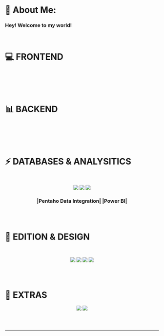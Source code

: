 # 💫 About Me:
<h3> Hey! Welcome to my world! </h3><br>


# 💻 FRONTEND
<br>

<br><br>

# 📊 BACKEND
<br>


<br><br>


# ⚡ DATABASES & ANALYSITICS
<br>
<p align="center">
  <img src="https://img.shields.io/badge/PostgreSQL-316192?style=for-the-badge&logo=postgresql&logoColor=white"/>
  <img src="https://img.shields.io/badge/MySQL-00000F?style=for-the-badge&logo=mysql&logoColor=white"/>
  <img src="https://img.shields.io/badge/MongoDB-4EA94B?style=for-the-badge&logo=mongodb&logoColor=white"/>
  <h3 align="center">|Pentaho Data Integration| |Power BI|</h3>
</p>
<br><br>


# 🎨 EDITION & DESIGN
<br>
<p align="center">
  <img src="https://img.shields.io/badge/Adobe%20after%20affects-CF96FD?style=for-the-badge&logo=Adobe%20after%20effects&logoColor=393665"/>
  <img src="https://img.shields.io/badge/Adobe%20Premiere%20Pro-9999FF?style=for-the-badge&logo=Adobe%20Premiere%20Pro&logoColor=white"/>
  <img src="https://img.shields.io/badge/Adobe%20Illustrator-FF9A00?style=for-the-badge&logo=adobe%20illustrator&logoColor=white"/>
  <img src="https://img.shields.io/badge/Figma-F24E1E?style=for-the-badge&logo=figma&logoColor=white">
</p>
<br><br>


# 🚀 EXTRAS
<p align="center">
  <img src="https://img.shields.io/badge/blender-%23F5792A.svg?style=for-the-badge&logo=blender&logoColor=white"/>
  <img src="https://skillicons.dev/icons?i=sketchup" />
  
</p>
<br><br>






---


<!-- Proudly created with GPRM ( https://gprm.itsvg.in ) -->
